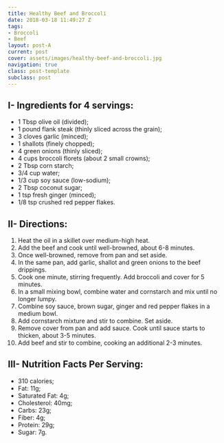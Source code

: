 ```yaml
---
title: Healthy Beef and Broccoli
date: 2018-03-18 11:49:27 Z
tags:
- Broccoli
- Beef
layout: post-A
current: post
cover: assets/images/healthy-beef-and-broccoli.jpg
navigation: true
class: post-template
subclass: post
---
```


## I- Ingredients for 4 servings:

* 1 Tbsp olive oil (divided);
* 1 pound flank steak (thinly sliced across the grain);
* 3 cloves garlic (minced);
* 1 shallots (finely chopped);
* 4 green onions (thinly sliced);
* 4 cups broccoli florets (about 2 small crowns);
* 2 Tbsp corn starch;
* 3/4 cup water;
* 1/3 cup soy sauce (low-sodium);
* 2 Tbsp coconut sugar;
* 1 tsp fresh ginger (minced);
* 1/8 tsp crushed red pepper flakes.

## II- Directions:

1. Heat the oil in a skillet over medium-high heat.
1. Add the beef and cook until well-browned, about 6-8 minutes.
1. Once well-browned, remove from pan and set aside.
1. In the same pan, add garlic, shallot and green onions to the beef drippings.
1. Cook one minute, stirring frequently. Add broccoli and cover for 5 minutes.
1. In a small mixing bowl, combine water and cornstarch and mix until no longer lumpy.
1. Combine soy sauce, brown sugar, ginger and red pepper flakes in a medium bowl.
1. Add cornstarch mixture and stir to combine. Set aside.
1. Remove cover from pan and add sauce. Cook until sauce starts to thicken, about 3-5 minutes.
1. Add beef and stir to combine, cooking an additional 2-3 minutes.

## III- Nutrition Facts Per Serving:

* 310 calories;
* Fat: 11g;
* Saturated Fat: 4g;
* Cholesterol: 40mg;
* Carbs: 23g;
* Fiber: 4g;
* Protein: 29g;
* Sugar: 7g.